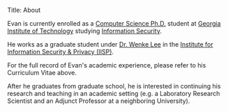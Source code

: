 Title: About

Evan is currently enrolled as a [Computer Science Ph.D.](http://www.cc.gatech.edu/phd-computer-science) student at
[Georgia Institute of Technology](http://www.gatech.edu/) studying [Information Security](http://www.scs.gatech.edu/content/information-security).

He works as a graduate student under [Dr. Wenke Lee](http://wenke.gtisc.gatech.edu/) in the [Institute for
Information Security & Privacy (IISP)](http://iisp.gatech.edu/).

For the full record of Evan's academic experience, please refer to his Curriculum
Vitae above.

After he graduates from graduate school, he is interested in continuing his
research and teaching in an academic setting (e.g. a Laboratory Research
Scientist and an Adjunct Professor at a neighboring University).
